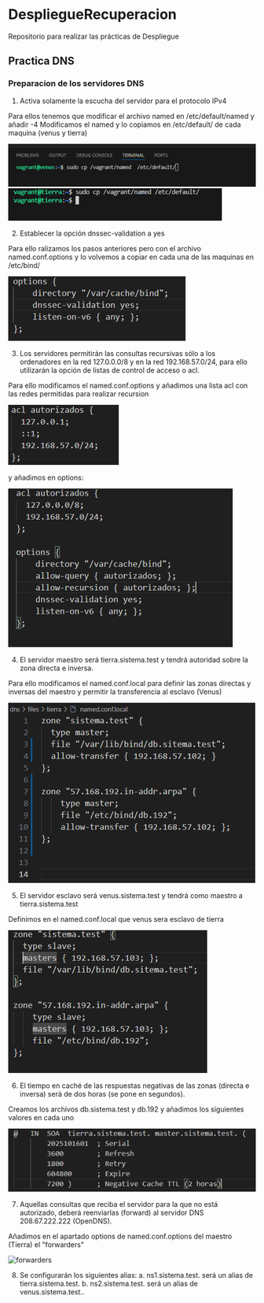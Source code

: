 # DespliegueRecuperacion
Repositorio para realizar las prácticas de Despliegue

## Practica DNS

### Preparacion de los servidores DNS

1. Activa solamente la escucha del servidor para el protocolo IPv4

Para ellos tenemos que modificar el archivo named en  /etc/default/named y añadir -4 
Modificamos el named y lo copiamos en  /etc/default/ de cada maquina (venus y tierra)

![namedVenus](dns/img/named_Venus.png)
![namedTierra](dns/img/named_Tierra.png)

2. Establecer la opción dnssec-validation a yes

Para ello ralizamos los pasos anteriores pero con el archivo named.conf.options y lo
volvemos a copiar en cada una de las maquinas en /etc/bind/

![dnssec-validation](dns/img/dnssec_validation.png)

3. Los servidores permitirán las consultas recursivas sólo a los ordenadores en la red 127.0.0.0/8
y en la red 192.168.57.0/24, para ello utilizarán la opción de listas de control de acceso o acl.

Para ello modificamos el named.conf.options y añadimos una lista acl con las redes permitidas para 
realizar recursion

![acl](dns/img/acl.png)

y añadimos en options: 

![allow](dns/img/allow.png)

4. El servidor maestro será tierra.sistema.test y tendrá autoridad sobre la zona directa e inversa.

Para ello modificamos el named.conf.local para definir las zonas directas y inversas del maestro 
y permitir la transferencia al esclavo (Venus)

![localTierra](dns/img/localTierra.png)

5. El servidor esclavo será venus.sistema.test y tendrá como maestro a tierra.sistema.test

Definimos en el named.conf.local que venus sera esclavo de tierra

![localVenus](dns/img/localVenus.png)

6. El tiempo en caché de las respuestas negativas de las zonas (directa e inversa) será de dos horas
(se pone en segundos).

Creamos los archivos db.sistema.test y db.192 y añadimos los siguientes valores en cada uno

![soaHoras](dns/img/soaHoras.png)

7. Aquellas consultas que reciba el servidor para la que no está autorizado, deberá reenviarlas
(forward) al servidor DNS 208.67.222.222 (OpenDNS).

Añadimos en el apartado options de named.conf.options del maestro (Tierra) el "forwarders" 

![forwarders](dns/img/forwarders.png)

8. Se configurarán los siguientes alias:
    a. ns1.sistema.test. será un alias de tierra.sistema.test.
    b. ns2.sistema.test. será un alias de venus.sistema.test..